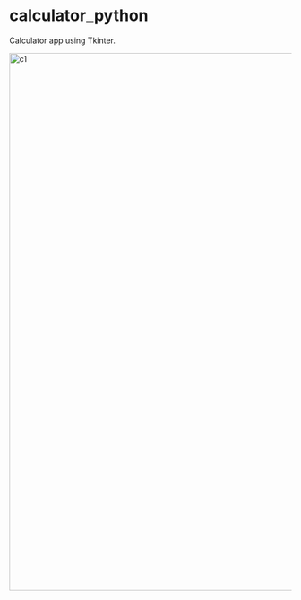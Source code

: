 # calculator_python
Calculator app using Tkinter.

<img width="959" alt="c1" src="https://user-images.githubusercontent.com/75205948/231730564-d44fa3ea-21c2-490f-a144-e2d2226c8261.png">
